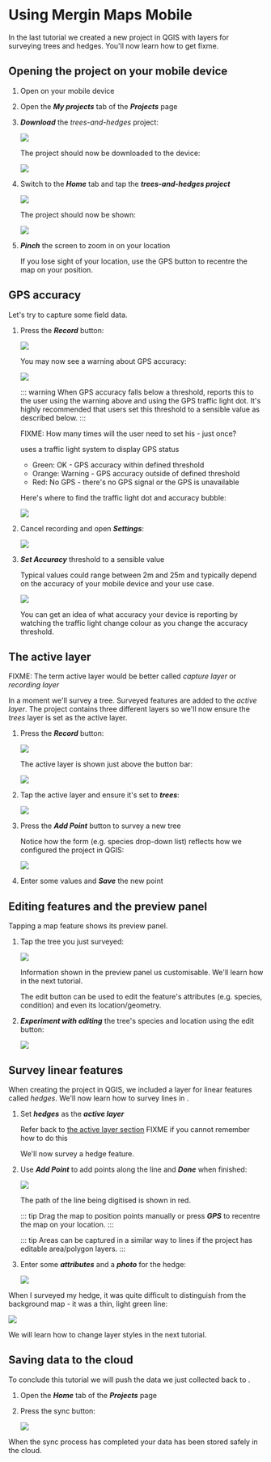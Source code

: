 # Using Mergin Maps Mobile

In the last tutorial we created a new <MainPlatformName /> project in QGIS with layers for surveying trees and hedges. You'll now learn how to get fixme.


## Opening the project on your mobile device 

1. Open <MobileAppName /> on your mobile device
2. Open the ***My projects*** tab of the ***Projects*** page
3. ***Download*** the *trees-and-hedges* project:

	![](./merginmaps-mobile-download-my-project.jpg)

	The project should now be downloaded to the device:

	![](./merginmaps-mobile-project-downloading.jpg)

4. Switch to the ***Home*** tab and tap the ***trees-and-hedges project***

	![](./merginmaps-mobile-open-project.jpg)

	The project should now be shown:

	![](./merginmaps-mobile-project-opened.jpg)

5. ***Pinch*** the screen to zoom in on your location

	If you lose sight of your location, use the GPS button to recentre the map on your position.


## GPS accuracy

Let's try to capture some field data.

1. Press the ***Record*** button:

	![](./merginmaps-mobile-record-button.jpg)

	You may now see a warning about GPS accuracy:

	![](./merginmaps-mobile-gps-accuracy-warning.jpg)

	::: warning
	When GPS accuracy falls below a threshold, <MobileAppName /> reports this to the user using the warning above and using the GPS traffic light dot. It's highly recommended that users set this threshold to a sensible value as described below.
	:::

	FIXME: How many times will the user need to set his - just once?

	<MobileAppName /> uses a traffic light system to display GPS status

	* Green: OK - GPS accuracy within defined threshold
	* Orange: Warning - GPS accuracy outside of defined threshold
	* Red: No GPS - there's no GPS signal or the GPS is unavailable

	Here's where to find the traffic light dot and accuracy bubble:

	![](./merginmaps-mobile-accuracy-spot-and-bubble.jpg)

2. Cancel recording and open ***Settings***:

	![](./merginmaps-mobile-open-settings.jpg)

3. ***Set Accuracy*** threshold to a sensible value

	Typical values could range between 2m and 25m and typically depend on the accuracy of your mobile device and your use case.

	![](./merginmaps-mobile-setting-accuracy-threshold.jpg)

	You can get an idea of what accuracy your device is reporting by watching the traffic light change colour as you change the accuracy threshold.


## The active layer

FIXME: The term active layer would be better called *capture layer* or *recording layer*

In a moment we'll survey a tree. Surveyed features are added to the *active layer*. The project contains three different layers so we'll now ensure the *trees* layer is set as the active layer.

1. Press the ***Record*** button:

	![](./merginmaps-mobile-start-record.jpg)

	The active layer is shown just above the button bar:

	![](./merginmaps-mobile-active-layer.jpg)

2. Tap the active layer and ensure it's set to ***trees***:

	![](./merginmaps-mobile-active-layer-set-to-trees.jpg)

3. Press the ***Add Point*** button to survey a new tree

	Notice how the form (e.g. species drop-down list) reflects how we configured the project in QGIS:

	![](./merginmaps-mobile-forms-with-drop-down.jpg)

4. Enter some values and ***Save*** the new point


## Editing features and the preview panel

Tapping a map feature shows its preview panel.

1. Tap the tree you just surveyed:

	![](./merginmaps-mobile-default-preview-panel.jpg)

	Information shown in the preview panel us customisable. We'll learn how in the next tutorial.

	The edit button can be used to edit the feature's attributes (e.g. species, condition) and even its location/geometry.

2. ***Experiment with editing*** the tree's species and location using the edit button:

	 ![](./merginmaps-mobile-edit-button.jpg)


## Survey linear features

When creating the project in QGIS, we included a layer for linear features called *hedges*. We'll now learn how to survey lines in <MobileAppName />.

1. Set ***hedges*** as the ***active layer***

	Refer back to [the active layer section](#the-active-layer) FIXME if you cannot remember how to do this

	We'll now survey a hedge feature.

2. Use ***Add Point*** to add points along the line and ***Done*** when finished:

	![](./merginmaps-mobile-digitising-line.jpg)

	The path of the line being digitised is shown in red.

	::: tip
	Drag the map to position points manually or press ***GPS*** to recentre the map on your location.
	:::

	::: tip
	Areas can be captured in a similar way to lines if the project has editable area/polygon layers.
	:::

3. Enter some ***attributes*** and a ***photo*** for the hedge:

	![](./merginmaps-mobile-hedge-attributes-and-photo.jpg)

When I surveyed my hedge, it was quite difficult to distinguish from the background map - it was a thin, light green line: 

![](./merginmaps-mobile-poor-symbology.jpg)

We will learn how to change layer styles in the next tutorial.


## Saving data to the cloud

To conclude this tutorial we will push the data we just collected back to <MainPlatformName />.

1. Open the ***Home*** tab of the ***Projects*** page
2. Press the sync button:

	![](./merginmaps-mobile-sync-project.jpg)

When the sync process has completed your data has been stored safely in the cloud.